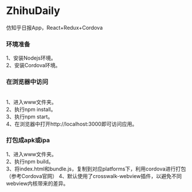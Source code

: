 # ZhihuDaily
仿知乎日报App，React+Redux+Cordova

<h3>环境准备</h3>
1、安装Nodejs环境。<br>
2、安装Cordova环境。<br>

<h3>在浏览器中访问</h3></br>
1、进入www文件夹。<br>
2、执行npm install。<br>
3、执行npm start。<br>
4、在浏览器中打开http://localhost:3000即可访问应用。</br>


<h3>打包成apk或ipa</h3>
1、进入www文件夹。<br>
2、执行npm build。<br>
3、将index.html和bundle.js，复制到对应platforms下，利用cordova进行打包（参考Cordova官网）
4、默认使用了crosswalk-webview插件，以避免不同webview内核带来的差异。
